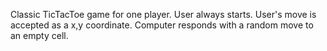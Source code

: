 Classic TicTacToe game for one player.
User always starts.
User's move is accepted as a x,y coordinate.
Computer responds with a random move to an empty cell.
